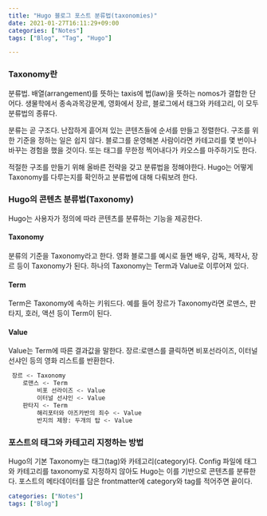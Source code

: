 ```yaml
---
title: "Hugo 블로그 포스트 분류법(taxonomies)"
date: 2021-01-27T16:11:29+09:00
categories: ["Notes"]
tags: ["Blog", "Tag", "Hugo"]

---
```


### Taxonomy란

분류법.
배열(arrangement)를 뜻하는 taxis에 법(law)을 뜻하는 nomos가 결합한 단어다.
생물학에서 종속과목강문계, 영화에서 장르, 블로그에서 태그와 카테고리, 이 모두 분류법의 종류다.

분류는 곧 구조다.
난잡하게 흩어져 있는 콘텐츠들에 순서를 만들고 정렬한다.
구조를 위한 기준을 정하는 일은 쉽지 않다.
블로그를 운영해본 사람이라면 카테고리를 몇 번이나 바꾸는 경험을 했을 것이다. 또는 태그를 무한정 찍어내다가 카오스를 마주하기도 한다.

적절한 구조를 만들기 위해 올바른 전략을 갖고 분류법을 정해야한다.
Hugo는 어떻게 Taxonomy를 다루는지를 확인하고 분류법에 대해 다뤄보려 한다.

### Hugo의 콘텐츠 분류법(Taxonomy)

Hugo는 사용자가 정의에 따라 콘텐츠를 분류하는 기능을 제공한다.


#### Taxonomy

분류의 기준을 Taxonomy라고 한다.
영화 블로그를 예시로 들면 배우, 감독, 제작사, 장르 등이 Taxonomy가 된다.
하나의 Taxonomy는 Term과 Value로 이루어져 있다.

#### Term

Term은 Taxonomy에 속하는 키워드다.
예를 들어 장르가 Taxonomy라면 로맨스, 판타지, 호러, 액션 등이 Term이 된다.

#### Value

Value는 Term에 따른 결과값을 말한다.
장르:로맨스를 클릭하면 비포선라이즈, 이터널 선샤인 등의 영화 리스트를 반환한다.

```bash
 장르 <- Taxonomy
 	로맨스 <- Term
 		비포 선라이즈 <- Value
 		이터널 선샤인 <- Value
 	판타지 <- Term
 		해리포터와 아즈카반의 죄수 <- Value
 		반지의 제왕: 두개의 탑 <- Value
```



### 포스트의 태그와 카테고리 지정하는 방법

Hugo의 기본 Taxonomy는 태그(tag)와 카테고리(category)다.
Config 파일에 태그와 카테고리를 taxonomy로 지정하지 않아도 Hugo는 이를 기반으로 콘텐츠를 분류한다.
포스트의 메타데이터를 담은 frontmatter에 category와 tag를 적어주면 끝이다.

```yaml
categories: ["Notes"]
tags: ["Blog"]
```

